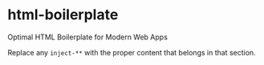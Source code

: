 # html-boilerplate

Optimal HTML Boilerplate for Modern Web Apps

Replace any `inject-**` with the proper content that belongs in that section.
